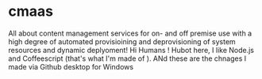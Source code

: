 # cmaas
All about content management services for on- and off premise use with a high degree of automated provisioining and deprovisioning of system resources  and dynamic deplyoment! 
Hi Humans ! 
Hubot here, I like Node.js and Coffeescript (that's what I'm made of ).
ANd these are the chnages I made via Github desktop for Windows 